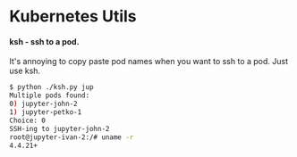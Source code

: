 # Kubernetes Utils

#### ksh - ssh to a pod.

It's annoying to copy paste pod names when you want to ssh to a pod. Just use ksh.

```bash
$ python ./ksh.py jup
Multiple pods found:
0) jupyter-john-2
1) jupyter-petko-1
Choice: 0
SSH-ing to jupyter-john-2
root@jupyter-ivan-2:/# uname -r
4.4.21+
```
